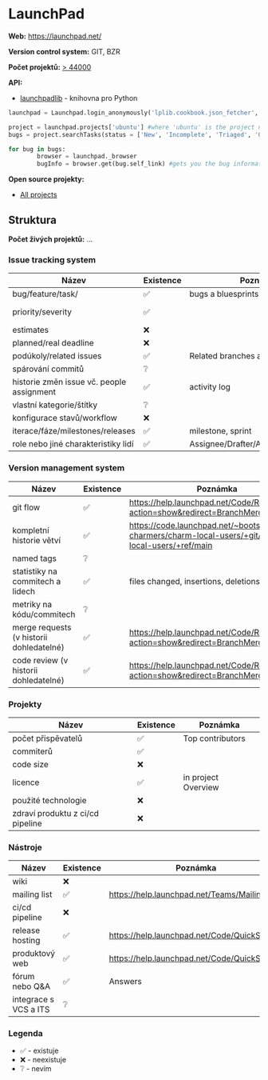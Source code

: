 LaunchPad
=========

**Web:** https://launchpad.net/ 

**Version control system:** GIT, BZR

**Počet projektů:** [> 44000](https://launchpad.net/projects/)

**API:**

* [launchpadlib](https://help.launchpad.net/API/launchpadlib#Collections) - knihovna pro Python

```python
launchpad = Launchpad.login_anonymously('lplib.cookbook.json_fetcher', 'production', cachedir, version = 'devel')

project = launchpad.projects['ubuntu'] #where 'ubuntu' is the project name
bugs = project.searchTasks(status = ['New', 'Incomplete', 'Triaged', 'Opinion', 'Invalid', 'Won\'t Fix', 'Confirmed', 'In Progress', 'Fix Committed', 'Fix Released'])

for bug in bugs:
        browser = launchpad._browser
        bugInfo = browser.get(bug.self_link) #gets you the bug information
```


**Open source projekty:**

* [All projects](https://launchpad.net/projects/+all)

## Struktura

**Počet živých projektů:** ...

### Issue tracking system

|Název|Existence|Poznámka|Odkaz|
|---|---|---|---|
|bug/feature/task/|✅|bugs a bluesprints|https://help.launchpad.net/Blueprint |
|priority/severity|✅||https://blueprints.launchpad.net/kolla-ansible|
|estimates|❌||
|planned/real deadline|❌||
|podúkoly/related issues|✅|Related branches a Related bugs |
|spárování commitů|❔||
|historie změn issue vč. people assignment|✅|activity log||
|vlastní kategorie/štítky|❔||
|konfigurace stavů/workflow|❌||
|iterace/fáze/milestones/releases|✅|milestone, sprint |https://help.launchpad.net/Blueprint |
|role nebo jiné charakteristiky lidí|✅|Assignee/Drafter/Approver/Registrant|https://help.launchpad.net/BlueprintRoles |

### Version management system

|Název|Existence|Poznámka|
|---|---|---|
|git flow|✅|https://help.launchpad.net/Code/Review?action=show&redirect=BranchMergeProposals |
|kompletní historie větví|✅|https://code.launchpad.net/~bootstack-charmers/charm-local-users/+git/charm-local-users/+ref/main|
|named tags|❔||
|statistiky na commitech a lidech|✅|files changed, insertions, deletions|
|metriky na kódu/commitech|❔||
|merge requests (v historii dohledatelné)|✅|https://help.launchpad.net/Code/Review?action=show&redirect=BranchMergeProposals |
|code review (v historii dohledatelné)|✅|https://help.launchpad.net/Code/Review?action=show&redirect=BranchMergeProposals |


### Projekty

|Název|Existence|Poznámka|
|---|---|---|
|počet přispěvatelů|✅|Top contributors|
|commiterů|✅||
|code size|❌||
|licence|✅|in project Overview|
|použité technologie|❌||
|zdraví produktu z ci/cd pipeline|❌||

### Nástroje

|Název|Existence|Poznámka|
|---|---|---|
|wiki|❌||
|mailing list|✅|https://help.launchpad.net/Teams/MailingLists |
|ci/cd pipeline|❌||
|release hosting|✅|https://help.launchpad.net/Code/QuickStart |
|produktový web|✅|https://help.launchpad.net/Code/QuickStart |
|fórum nebo Q&A|✅|Answers|
|integrace s VCS a ITS|❔||


### Legenda

* ✅ - existuje
* ❌ - neexistuje
* ❔ - nevím